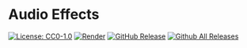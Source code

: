 # Audio Effects

[![License: CC0-1.0](https://img.shields.io/badge/License-CC0_1.0-lightgrey.svg)](http://creativecommons.org/publicdomain/zero/1.0/)
[![Render](https://github.com/tobiashienzsch/audio-effects/actions/workflows/render.yml/badge.svg)](https://github.com/tobiashienzsch/audio-effects/actions/workflows/render.yml)
[![GitHub Release](https://img.shields.io/github/release/tobiashienzsch/audio-effects.svg?style=flat)](https://github.com/tobiashienzsch/audio-effects/releases/latest)
[![Github All Releases](https://img.shields.io/github/downloads/tobiashienzsch/audio-effects/total.svg)](https://github.com/tobiashienzsch/audio-effects/releases/latest)
